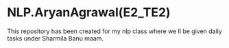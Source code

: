 # NLP.AryanAgrawal(E2_TE2)
This repository has been created for my nlp class where we ll be given daily tasks under Sharmila Banu maam.
